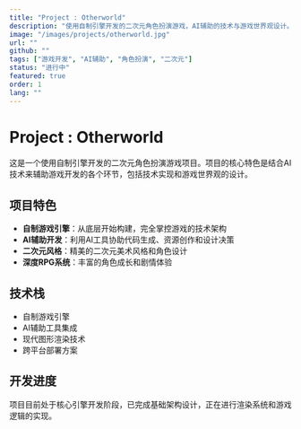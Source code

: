 ```yaml
---
title: "Project : Otherworld"
description: "使用自制引擎开发的二次元角色扮演游戏，AI辅助的技术与游戏世界观设计。"
image: "/images/projects/otherworld.jpg"
url: ""
github: ""
tags: ["游戏开发", "AI辅助", "角色扮演", "二次元"]
status: "进行中"
featured: true
order: 1
lang: ""
---
```


# Project : Otherworld

这是一个使用自制引擎开发的二次元角色扮演游戏项目。项目的核心特色是结合AI技术来辅助游戏开发的各个环节，包括技术实现和游戏世界观的设计。

## 项目特色

- **自制游戏引擎**：从底层开始构建，完全掌控游戏的技术架构
- **AI辅助开发**：利用AI工具协助代码生成、资源创作和设计决策
- **二次元风格**：精美的二次元美术风格和角色设计
- **深度RPG系统**：丰富的角色成长和剧情体验

## 技术栈

- 自制游戏引擎
- AI辅助工具集成
- 现代图形渲染技术
- 跨平台部署方案

## 开发进度

项目目前处于核心引擎开发阶段，已完成基础架构设计，正在进行渲染系统和游戏逻辑的实现。
